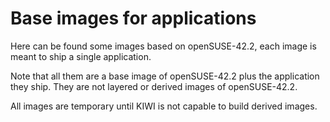 # Base images for applications

Here can be found some images based on openSUSE-42.2, each image is meant to
ship a single application. 

Note that all them are a base image of openSUSE-42.2 plus the application
they ship. They are not layered or derived images of openSUSE-42.2.

All images are temporary until KIWI is not capable to build derived images.
